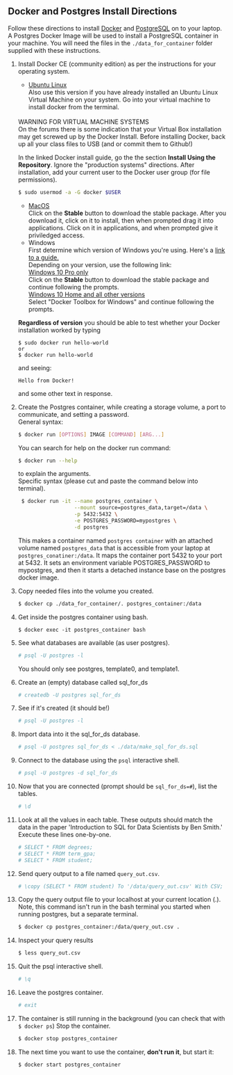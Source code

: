 ## Docker and Postgres Install Directions

Follow these directions to install [Docker](https://www.docker.com/what-docker)
and [PostgreSQL](https://www.postgresql.org/about/) on to your laptop.  A Postgres
Docker Image will be used to install a PostgreSQL container in your machine.
You will need the files in the `./data_for_container` folder supplied with these instructions.

1) Install Docker CE (community edition) as per the instructions for your operating system.
   * [Ubuntu Linux](https://docs.docker.com/install/linux/docker-ce/ubuntu/#extra-steps-for-aufs)  
   Also use this version if you have already installed an Ubuntu Linux Virtual Machine on your system. 
   Go into your virtual machine to install docker from the terminal.  
   <br/>
   WARNING FOR VIRTUAL MACHINE SYSTEMS<br/>   
   On the forums there is some indication that your Virtual Box installation may get screwed up by
   the Docker Install.  Before installing Docker, back up all your class files to USB (and or commit
   them to Github!)  
   <br/>  
   
   In the linked Docker install guide, go the the section **Install Using the Repository**. Ignore the "production systems" directions. 
   After installation, add your current user to the Docker user group (for file permissions). 
   ```bash
   $ sudo usermod -a -G docker $USER
   ```
   * [MacOS](https://docs.docker.com/docker-for-mac/install/#download-docker-for-mac)  
   Click on the **Stable** button to download the stable package.  After you download it,
   click on it to install, then when prompted drag it into applications.  Click on it in
   applications, and when prompted give it priviledged access.  
   * Windows  
   First determine which version of Windows you're using. Here's a [link to a guide.](https://support.microsoft.com/en-us/help/13443/windows-which-operating-system)  
   Depending on your version, use the following link:  
   [Windows 10 Pro only](https://docs.docker.com/docker-for-windows/install/)  
   Click on the **Stable** button to download the stable package and continue following the prompts.  
   [Windows 10 Home and all other versions](https://docs.docker.com/toolbox/overview/)  
   Select "Docker Toolbox for Windows" and continue following the prompts.

   **Regardless of version** you should be able to test whether your Docker installation worked by typing
   ```base
   $ sudo docker run hello-world
   or
   $ docker run hello-world
   ```  
   and seeing:
   ```
   Hello from Docker!
   ```
   and some other text in response.

2) Create the Postgres container, while creating a storage volume, a port to communicate, and setting a password.  
   General syntax:  
   ```bash
   $ docker run [OPTIONS] IMAGE [COMMAND] [ARG...]
   ```
   You can search for help on the docker run command:  
   ```bash
   $ docker run --help
   ```
   to explain the arguments.  
   Specific syntax (please cut and paste the command below into terminal).
   ```bash
    $ docker run -it --name postgres_container \
                     --mount source=postgres_data,target=/data \
                     -p 5432:5432 \
                     -e POSTGRES_PASSWORD=mypostgres \
                     -d postgres
   ```
    This makes a container named `postgres container` with an attached volume named `postgres_data`
    that is accessible from your laptop at `postgres_conatiner:/data`.  It maps
    the container port 5432 to your port at 5432.  It sets an environment
    variable POSTGRES_PASSWORD to mypostgres, and then it starts a detached instance
    base on the postgres docker image.


3) Copy needed files into the volume you created.
   ```bash 
   $ docker cp ./data_for_container/. postgres_container:/data 
   ```

4) Get inside the postgres container using bash.
   ```
   $ docker exec -it postgres_container bash
   ```

5) See what databases are available (as user postgres).
   ```bash
   # psql -U postgres -l
   ```
   You should only see postgres, template0, and template1.


6) Create an (empty) database called sql_for_ds
   ```bash
   # createdb -U postgres sql_for_ds
   ```

7) See if it's created (it should be!)
   ```bash
   # psql -U postgres -l
   ```

8) Import data into it the sql_for_ds database.
   ```bash
   # psql -U postgres sql_for_ds < ./data/make_sql_for_ds.sql
   ```

9) Connect to the database using the `psql` interactive shell.
   ```bash
   # psql -U postgres -d sql_for_ds
   ```
10) Now that you are connected (prompt should be `sql_for_ds=#`), list the tables.
    ```bash
    # \d
    ```

11) Look at all the values in each table.  These outputs should match the data in the
    paper 'Introduction to SQL for Data Scientists by Ben Smith.'  Execute these lines
    one-by-one.
    ```bash
    # SELECT * FROM degrees;  
    # SELECT * FROM term_gpa;  
    # SELECT * FROM student;  
    ```

12) Send query output to a file named `query_out.csv`.
    ```bash
    # \copy (SELECT * FROM student) To '/data/query_out.csv' With CSV;
    ```

13) Copy the query output file to your localhost at your current location (.). 
    Note, this command isn't run in the bash terminal you started when running 
    postgres, but a separate terminal.
    ```bash
    $ docker cp postgres_container:/data/query_out.csv .
    ```

14) Inspect your query results
    ```bash
    $ less query_out.csv
    ```

15) Quit the psql interactive shell.
    ```bash
    # \q
    ```

16) Leave the postgres container.
    ```bash
    # exit
    ```

17) The container is still running in the background (you can check that with `$ docker ps`)  Stop the container.
    ```bash
    $ docker stop postgres_container
    ```

18) The next time you want to use the container, **don't run it**, but start it:
    ```bash
    $ docker start postgres_container
    ```
